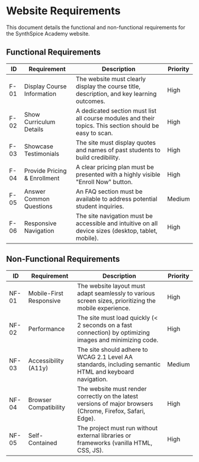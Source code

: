 # Website Requirements

This document details the functional and non-functional requirements for the SynthSpice Academy website.

## Functional Requirements

| ID  | Requirement                  | Description                                                                                             | Priority |
| --- | ---------------------------- | ------------------------------------------------------------------------------------------------------- | -------- |
| F-01| Display Course Information   | The website must clearly display the course title, description, and key learning outcomes.              | High     |
| F-02| Show Curriculum Details      | A dedicated section must list all course modules and their topics. This section should be easy to scan. | High     |
| F-03| Showcase Testimonials        | The site must display quotes and names of past students to build credibility.                           | High     |
| F-04| Provide Pricing & Enrollment | A clear pricing plan must be presented with a highly visible "Enroll Now" button.                       | High     |
| F-05| Answer Common Questions      | An FAQ section must be available to address potential student inquiries.                                | Medium   |
| F-06| Responsive Navigation        | The site navigation must be accessible and intuitive on all device sizes (desktop, tablet, mobile).     | High     |

## Non-Functional Requirements

| ID   | Requirement             | Description                                                                                                | Priority |
| ---- | ----------------------- | ---------------------------------------------------------------------------------------------------------- | -------- |
| NF-01| Mobile-First Responsive | The website layout must adapt seamlessly to various screen sizes, prioritizing the mobile experience.      | High     |
| NF-02| Performance             | The site must load quickly (< 2 seconds on a fast connection) by optimizing images and minimizing code.      | High     |
| NF-03| Accessibility (A11y)    | The site should adhere to WCAG 2.1 Level AA standards, including semantic HTML and keyboard navigation. | Medium   |
| NF-04| Browser Compatibility   | The website must render correctly on the latest versions of major browsers (Chrome, Firefox, Safari, Edge). | High     |
| NF-05| Self-Contained          | The project must run without external libraries or frameworks (vanilla HTML, CSS, JS).                   | High     |
